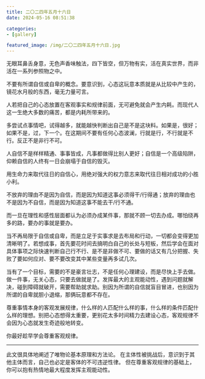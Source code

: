 ```yaml
---
title: 二〇二四年五月十六日
date: 2024-05-16 08:51:38

categories:
- [gallery]

featured_image: /img/二〇二四年五月十六日.jpg
---
```


无眼耳鼻舌身意，无色声香味触法，四下皆空，但万物有实，活在真实世界，而非活在一系列参照物之中。

不要有所谓自信或自卑的概念。要意识到，心态这玩意本质就是从比较中产生的，镜花水月般的东西，毫无力量可言。

人若把自己的心态放置在客观事实和规律前面，无可避免就会产生内耗。而现代人这一生绝大多数的痛苦，都是内耗所带来的。

多尝试点事情吧，试得越多，就能越快判断出自己是不是这块料。如果是，很好；如果不是，过，下一个。在这期间不要有任何心态波澜，行就是行，不行就是不行。反正不是非行不可。

人自信不是样样精通、事事皆成，凡事都做得比别人更好；自信是一个高级陷阱，仰赖自信的人终有一日会崩塌于自信的毁灭。

用生命力来取代往日的自信心，用绝对强大的权力意志来取代往日相对成功的小胜小利。

不放弃的理由不是因为自信，而是因为知道这事必须得干/行得通；放弃的理由也不是因为不自信，而是因为知道这事不能去干/行不通。

而一旦在理性和感性层面都认为必须办成某件事，那就不顾一切去办成。哪怕绕再多的路，要办的事就是要办。

当不再局限于自信或自卑，而是立足于实事求是去布局和行动，一切都会变得更加清晰明了。若想成事，首先要花时间去搞明白自己的长处与短板，然后学会在面对具体事项之际快速判断自己行不行、是不是非做不可、要做的话又有几分把握、失败了要如何应对、要不要改变其中某些变量再多试几次。

当有了一个目标，需要的不是豪言壮志，不是任何心理建设，而是尽快上手去做。
做一件事，无关心态，只要去做就是了。发挥最大的主观能动性，遇到问题就解决，碰到障碍就破开，需要帮助就求助。别因为所谓的自信就盲目冒进，也别因为所谓的自卑就胆小退缩，那俩玩意都不存在。

尊重事情本身的客观发展规律，什么样的人匹配什么样的事，什么样的条件匹配什么样的理想。别把心态想得太重要，更别花太多时间精力去建设心态，客观规律不会因为心态就发生奇迹般地转变。

你最好趁早学会尊重客观规律。

---

此文很具体地阐述了唯物论基本原理和方法论。
在主体性被挑战后，意识到于其他主体而言，自己也必定是客体的不可违逆性律。
但在尊重客观规律的基础上，你可以抱有热情地最大程度发挥主观能动性。